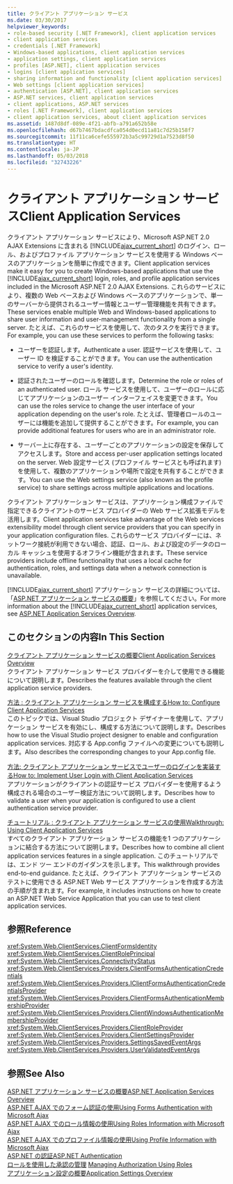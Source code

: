 ```yaml
---
title: クライアント アプリケーション サービス
ms.date: 03/30/2017
helpviewer_keywords:
- role-based security [.NET Framework], client application services
- client application services
- credentials [.NET Framework]
- Windows-based applications, client application services
- application settings, client application services
- profiles [ASP.NET], client application services
- logins [client application services]
- sharing information and functionality [client application services]
- Web settings [client application services]
- authentication [ASP.NET], client application services
- ASP.NET services, client application services
- client applications, ASP.NET services
- roles [.NET Framework], client application services
- client application services, about client application services
ms.assetid: 1487d8df-089e-4f21-abfb-a791a652b58e
ms.openlocfilehash: d67b7467bdacdfca054d0ecd11a81c7d25b158f7
ms.sourcegitcommit: 11f11ca6cefe555972b3a5c99729d1a7523d8f50
ms.translationtype: HT
ms.contentlocale: ja-JP
ms.lasthandoff: 05/03/2018
ms.locfileid: "32743226"
---
```

# <a name="client-application-services"></a><span data-ttu-id="1f416-102">クライアント アプリケーション サービス</span><span class="sxs-lookup"><span data-stu-id="1f416-102">Client Application Services</span></span>
<span data-ttu-id="1f416-103">クライアント アプリケーション サービスにより、Microsoft ASP.NET 2.0 AJAX Extensions に含まれる [!INCLUDE[ajax_current_short](../../../includes/ajax-current-short-md.md)] のログイン、ロール、およびプロファイル アプリケーション サービスを使用する Windows ベースのアプリケーションを簡単に作成できます。</span><span class="sxs-lookup"><span data-stu-id="1f416-103">Client application services make it easy for you to create Windows-based applications that use the [!INCLUDE[ajax_current_short](../../../includes/ajax-current-short-md.md)] login, roles, and profile application services included in the Microsoft ASP.NET 2.0 AJAX Extensions.</span></span> <span data-ttu-id="1f416-104">これらのサービスにより、複数の Web ベースおよび Windows ベースのアプリケーションで、単一のサーバーから提供されるユーザー情報とユーザー管理機能を共有できます。</span><span class="sxs-lookup"><span data-stu-id="1f416-104">These services enable multiple Web and Windows-based applications to share user information and user-management functionality from a single server.</span></span> <span data-ttu-id="1f416-105">たとえば、これらのサービスを使用して、次のタスクを実行できます。</span><span class="sxs-lookup"><span data-stu-id="1f416-105">For example, you can use these services to perform the following tasks:</span></span>  
  
-   <span data-ttu-id="1f416-106">ユーザーを認証します。</span><span class="sxs-lookup"><span data-stu-id="1f416-106">Authenticate a user.</span></span> <span data-ttu-id="1f416-107">認証サービスを使用して、ユーザー ID を検証することができます。</span><span class="sxs-lookup"><span data-stu-id="1f416-107">You can use the authentication service to verify a user's identity.</span></span>  
  
-   <span data-ttu-id="1f416-108">認証されたユーザーのロールを確認します。</span><span class="sxs-lookup"><span data-stu-id="1f416-108">Determine the role or roles of an authenticated user.</span></span> <span data-ttu-id="1f416-109">ロール サービスを使用して、ユーザーのロールに応じてアプリケーションのユーザー インターフェイスを変更できます。</span><span class="sxs-lookup"><span data-stu-id="1f416-109">You can use the roles service to change the user interface of your application depending on the user's role.</span></span> <span data-ttu-id="1f416-110">たとえば、管理者ロールのユーザーには機能を追加して提供することができます。</span><span class="sxs-lookup"><span data-stu-id="1f416-110">For example, you can provide additional features for users who are in an administrator role.</span></span>  
  
-   <span data-ttu-id="1f416-111">サーバー上に存在する、ユーザーごとのアプリケーションの設定を保存してアクセスします。</span><span class="sxs-lookup"><span data-stu-id="1f416-111">Store and access per-user application settings located on the server.</span></span> <span data-ttu-id="1f416-112">Web 設定サービス (プロファイル サービスとも呼ばれます) を使用して、複数のアプリケーションや場所で設定を共有することができます。</span><span class="sxs-lookup"><span data-stu-id="1f416-112">You can use the Web settings service (also known as the profile service) to share settings across multiple applications and locations.</span></span>  
  
 <span data-ttu-id="1f416-113">クライアント アプリケーション サービスは、アプリケーション構成ファイルで指定できるクライアントのサービス プロバイダーの Web サービス拡張モデルを活用します。</span><span class="sxs-lookup"><span data-stu-id="1f416-113">Client application services take advantage of the Web services extensibility model through client service providers that you can specify in your application configuration files.</span></span> <span data-ttu-id="1f416-114">これらのサービス プロバイダーには、ネットワーク接続が利用できない場合、認証、ロール、および設定のデータのローカル キャッシュを使用するオフライン機能が含まれます。</span><span class="sxs-lookup"><span data-stu-id="1f416-114">These service providers include offline functionality that uses a local cache for authentication, roles, and settings data when a network connection is unavailable.</span></span>  
  
 <span data-ttu-id="1f416-115">[!INCLUDE[ajax_current_short](../../../includes/ajax-current-short-md.md)] アプリケーション サービスの詳細については、「[ASP.NET アプリケーション サービスの概要](http://msdn.microsoft.com/library/1162e529-0d70-44b2-b3ab-83e60c695013)」を参照してください。</span><span class="sxs-lookup"><span data-stu-id="1f416-115">For more information about the [!INCLUDE[ajax_current_short](../../../includes/ajax-current-short-md.md)] application services, see [ASP.NET Application Services Overview](http://msdn.microsoft.com/library/1162e529-0d70-44b2-b3ab-83e60c695013).</span></span>  
  
## <a name="in-this-section"></a><span data-ttu-id="1f416-116">このセクションの内容</span><span class="sxs-lookup"><span data-stu-id="1f416-116">In This Section</span></span>  
 [<span data-ttu-id="1f416-117">クライアント アプリケーション サービスの概要</span><span class="sxs-lookup"><span data-stu-id="1f416-117">Client Application Services Overview</span></span>](../../../docs/framework/common-client-technologies/client-application-services-overview.md)  
 <span data-ttu-id="1f416-118">クライアント アプリケーション サービス プロバイダーを介して使用できる機能について説明します。</span><span class="sxs-lookup"><span data-stu-id="1f416-118">Describes the features available through the client application service providers.</span></span>  
  
 [<span data-ttu-id="1f416-119">方法 : クライアント アプリケーション サービスを構成する</span><span class="sxs-lookup"><span data-stu-id="1f416-119">How to: Configure Client Application Services</span></span>](../../../docs/framework/common-client-technologies/how-to-configure-client-application-services.md)  
 <span data-ttu-id="1f416-120">このトピックでは、Visual Studio プロジェクト デザイナーを使用して、アプリケーション サービスを有効にし、構成する方法について説明します。</span><span class="sxs-lookup"><span data-stu-id="1f416-120">Describes how to use the Visual Studio project designer to enable and configuration application services.</span></span> <span data-ttu-id="1f416-121">対応する App.config ファイルへの変更についても説明します。</span><span class="sxs-lookup"><span data-stu-id="1f416-121">Also describes the corresponding changes to your App.config file.</span></span>  
  
 [<span data-ttu-id="1f416-122">方法: クライアント アプリケーション サービスでユーザーのログインを実装する</span><span class="sxs-lookup"><span data-stu-id="1f416-122">How to: Implement User Login with Client Application Services</span></span>](../../../docs/framework/common-client-technologies/how-to-implement-user-login-with-client-application-services.md)  
 <span data-ttu-id="1f416-123">アプリケーションがクライアントの認証サービス プロバイダーを使用するよう構成される場合のユーザー検証方法について説明します。</span><span class="sxs-lookup"><span data-stu-id="1f416-123">Describes how to validate a user when your application is configured to use a client authentication service provider.</span></span>  
  
 [<span data-ttu-id="1f416-124">チュートリアル : クライアント アプリケーション サービスの使用</span><span class="sxs-lookup"><span data-stu-id="1f416-124">Walkthrough: Using Client Application Services</span></span>](../../../docs/framework/common-client-technologies/walkthrough-using-client-application-services.md)  
 <span data-ttu-id="1f416-125">すべてのクライアント アプリケーション サービスの機能を1 つのアプリケーションに結合する方法について説明します。</span><span class="sxs-lookup"><span data-stu-id="1f416-125">Describes how to combine all client application services features in a single application.</span></span> <span data-ttu-id="1f416-126">このチュートリアルでは、エンド ツー エンドのガイダンスを示します。</span><span class="sxs-lookup"><span data-stu-id="1f416-126">This walkthrough provides end-to-end guidance.</span></span> <span data-ttu-id="1f416-127">たとえば、クライアント アプリケーション サービスのテストに使用できる ASP.NET Web サービス アプリケーションを作成する方法の手順が含まれます。</span><span class="sxs-lookup"><span data-stu-id="1f416-127">For example, it includes instructions on how to create an ASP.NET Web Service Application that you can use to test client application services.</span></span>  
  
## <a name="reference"></a><span data-ttu-id="1f416-128">参照</span><span class="sxs-lookup"><span data-stu-id="1f416-128">Reference</span></span>  
 <xref:System.Web.ClientServices.ClientFormsIdentity>  
 <xref:System.Web.ClientServices.ClientRolePrincipal>  
 <xref:System.Web.ClientServices.ConnectivityStatus>  
 <xref:System.Web.ClientServices.Providers.ClientFormsAuthenticationCredentials>  
 <xref:System.Web.ClientServices.Providers.IClientFormsAuthenticationCredentialsProvider>  
 <xref:System.Web.ClientServices.Providers.ClientFormsAuthenticationMembershipProvider>  
 <xref:System.Web.ClientServices.Providers.ClientWindowsAuthenticationMembershipProvider>  
 <xref:System.Web.ClientServices.Providers.ClientRoleProvider>  
 <xref:System.Web.ClientServices.Providers.ClientSettingsProvider>  
 <xref:System.Web.ClientServices.Providers.SettingsSavedEventArgs>  
 <xref:System.Web.ClientServices.Providers.UserValidatedEventArgs>  
  
## <a name="see-also"></a><span data-ttu-id="1f416-129">参照</span><span class="sxs-lookup"><span data-stu-id="1f416-129">See Also</span></span>  
 [<span data-ttu-id="1f416-130">ASP.NET アプリケーション サービスの概要</span><span class="sxs-lookup"><span data-stu-id="1f416-130">ASP.NET Application Services Overview</span></span>](http://msdn.microsoft.com/library/1162e529-0d70-44b2-b3ab-83e60c695013)  
 [<span data-ttu-id="1f416-131">ASP.NET AJAX でのフォーム認証の使用</span><span class="sxs-lookup"><span data-stu-id="1f416-131">Using Forms Authentication with Microsoft Ajax</span></span>](http://msdn.microsoft.com/library/c50f7dc5-323c-4c63-b4f3-96edfc1e815e)  
 [<span data-ttu-id="1f416-132">ASP.NET AJAX でのロール情報の使用</span><span class="sxs-lookup"><span data-stu-id="1f416-132">Using Roles Information with Microsoft Ajax</span></span>](http://msdn.microsoft.com/library/280f6ad9-ba1a-4fc9-b0cc-22e39e54a82d)  
 [<span data-ttu-id="1f416-133">ASP.NET AJAX でのプロファイル情報の使用</span><span class="sxs-lookup"><span data-stu-id="1f416-133">Using Profile Information with Microsoft Ajax</span></span>](http://msdn.microsoft.com/library/91239ae6-d01c-4f4e-a433-eb9040dbed61)  
 [<span data-ttu-id="1f416-134">ASP.NET の認証</span><span class="sxs-lookup"><span data-stu-id="1f416-134">ASP.NET Authentication</span></span>](http://msdn.microsoft.com/library/fc10b0ef-4ce4-4a7f-9174-886325221ee1)  
 <span data-ttu-id="1f416-135">[ロールを使用した承認の管理](http://msdn.microsoft.com/library/01954ce4-39a2-487f-8153-a69f6f6f3195)  </span><span class="sxs-lookup"><span data-stu-id="1f416-135">[Managing Authorization Using Roles](http://msdn.microsoft.com/library/01954ce4-39a2-487f-8153-a69f6f6f3195)  </span></span>  
 [<span data-ttu-id="1f416-136">アプリケーション設定の概要</span><span class="sxs-lookup"><span data-stu-id="1f416-136">Application Settings Overview</span></span>](../../../docs/framework/winforms/advanced/application-settings-overview.md)
